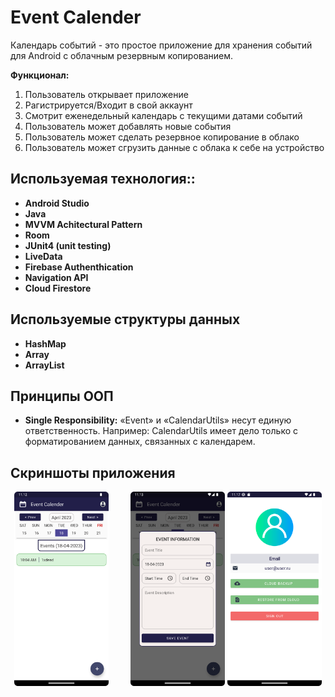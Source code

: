 # Event Calender 
Календарь событий - это простое приложение для хранения событий для Android с облачным резервным копированием.

<b>Функционал:</b> 
1. Пользователь открывает приложение
2. Рагистрируется/Входит в свой аккаунт
3. Смотрит еженедельный календарь с текущими датами событий
4. Пользователь может добавлять новые события
5. Пользователь может сделать резервное копирование в облако
6. Пользователь может сгрузить данные с облака к себе на устройство

## Используемая технология::<b>
* Android Studio
* Java 
* MVVM Achitectural Pattern
* Room 
* JUnit4 (unit testing)
* LiveData
* Firebase Authenthication
* Navigation API
* Cloud Firestore</b>

## Используемые структуры данных

* **HashMap**
* **Array**
* **ArrayList**


## Принципы ООП
* <b> Single Responsibility:</b> «Event» и «CalendarUtils» несут единую ответственность. Например: CalendarUtils имеет дело только с форматированием данных, связанных с календарем.

## Скриншоты приложения


<p align="center">
  <img alt="screen1" src="https://github.com/hydroponic/EventsCalendar/blob/main/Screenshot1.png" width="30%">
&nbsp; &nbsp; &nbsp; &nbsp;
  <img alt="screen2" src="https://github.com/hydroponic/EventsCalendar/blob/main/Screenshot2.png" width="30%">

  <img alt="screen3" src="https://github.com/hydroponic/EventsCalendar/blob/main/Screenshot3.png" width="30%">
</p>



